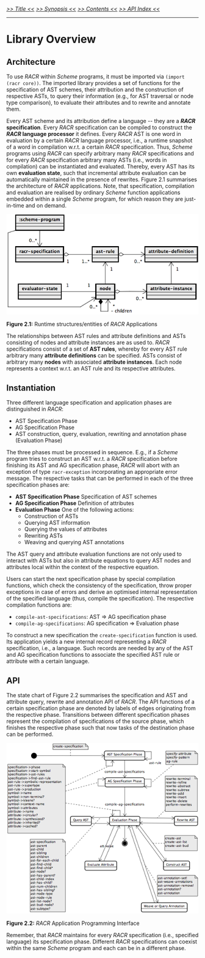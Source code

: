 _[>> Title <<](title.md) [>> Synopsis <<](synopsis.md) [>> Contents <<](contents.md) [>> API Index <<](api-index.md)_
___

# Library Overview

## Architecture

To use _RACR_ within _Scheme_ programs, it must be imported via `(import (racr core))`. The imported library provides a set of functions for the specification of AST schemes, their attribution and the construction of respective ASTs, to query their information (e.g., for AST traversal or node type comparison), to evaluate their attributes and to rewrite and annotate them.

Every AST scheme and its attribution define a language -- they are a **_RACR_ specification**. Every _RACR_ specification can be compiled to construct the **_RACR_ language processor** it defines. Every _RACR_ AST is one word in evaluation by a certain _RACR_ language processor, i.e., a runtime snapshot of a word in compilation w.r.t. a certain _RACR_ specification. Thus, _Scheme_ programs using _RACR_ can specify arbitrary many _RACR_ specifications and for every _RACR_ specification arbitrary many ASTs (i.e., words in compilation) can be instantiated and evaluated. Thereby, every AST has its own **evaluation state**, such that incremental attribute evaluation can be automatically maintained in the presence of rewrites. Figure 2.1 summarises the architecture of _RACR_ applications. Note, that specification, compilation and evaluation are realised by ordinary _Scheme_ function applications embedded within a single _Scheme_ program, for which reason they are just-in-time and on demand.

![runtime-structures](figures/runtime-structures.png)

**Figure 2.1:** Runtime structures/entities of _RACR_ Applications

The relationships between AST rules and attribute definitions and ASTs consisting of nodes and attribute instances are as used to. _RACR_ specifications consist of a set of **AST rules**, whereby for every AST rule arbitrary many **attribute definitions** can be specified. ASTs consist of arbitrary many **nodes** with associated **attribute instances**. Each node represents a context w.r.t. an AST rule and its respective attributes.

## Instantiation

Three different language specification and application phases are distinguished in _RACR_:
 * AST Specification Phase
 * AG Specification Phase
 * AST construction, query, evaluation, rewriting and annotation phase (Evaluation Phase)

The three phases must be processed in sequence. E.g., if a _Scheme_ program tries to construct an AST w.r.t. a _RACR_ specification before finishing its AST and AG specification phase, _RACR_ will abort with an exception of type `racr-exception` incorporating an appropriate error message. The respective tasks that can be performed in each of the three specification phases are:
 * **AST Specification Phase** Specification of AST schemes
 * **AG Specification Phase** Definition of attributes
 * **Evaluation Phase** One of the following actions:
   * Construction of ASTs
   * Querying AST information
   * Querying the values of attributes
   * Rewriting ASTs
   * Weaving and querying AST annotations

The AST query and attribute evaluation functions are not only used to interact with ASTs but also in attribute equations to query AST nodes and attributes local within the context of the respective equation.

Users can start the next specification phase by special compilation functions, which check the consistency of the specification, throw proper exceptions in case of errors and derive an optimised internal representation of the specified language (thus, compile the specification). The respective compilation functions are:
 * `compile-ast-specifications`: AST => AG specification phase
 * `compile-ag-specifications`: AG specification => Evaluation phase

To construct a new specification the `create-specification` function is used. Its application yields a new internal record representing a _RACR_ specification, i.e., a language. Such records are needed by any of the AST and AG specification functions to associate the specified AST rule or attribute with a certain language.

## API

The state chart of Figure 2.2 summarises the specification and AST and attribute query, rewrite and annotation API of _RACR_. The API functions of a certain specification phase are denoted by labels of edges originating from the respective phase. Transitions between different specification phases represent the compilation of specifications of the source phase, which finishes the respective phase such that now tasks of the destination phase can be performed.

![user-interface](figures/user-interface.png)

**Figure 2.2:** _RACR_ Application Programming Interface

Remember, that _RACR_ maintains for every _RACR_ specification (i.e., specified language) its specification phase. Different _RACR_ specifications can coexist within the same _Scheme_ program and each can be in a different phase.
